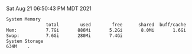 Sat Aug 21 06:50:43 PM MDT 2021
```bash
System Memory
               total        used        free      shared  buff/cache   available
Mem:           7.7Gi       886Mi       5.2Gi       8.0Mi       1.6Gi       6.4Gi
Swap:          7.6Gi       280Mi       7.4Gi
System Storage
634M	.
```
